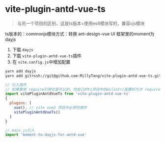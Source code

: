 # vite-plugin-antd-vue-ts

> 与另一个项目的区别，这是ts版本+使用es6模块写的，兼容cjs模块

ts版本的：commonjs模块方式：转换 ant-design-vue UI 框架里的moment为dayjs

1. 下载 `dayjs`
2. 下载 `vite-plugin-antd-vue-ts`插件
3. 在 `vite.config.js`中增加配置

```bash
yarn add dayjs
yarn add git+ssh://git@github.com:MillyTang/vite-plugin-antd-vue-ts.git --dev
```

```js
// 引入插件
// 如果要用 require引用也是可以的，你自己的ts项目中的eslintrc配置好允许 require 即可
import vitePluginAntdVueTs from 'vite-plugin-antd-vue-ts'
{
  plugins: [
    vue(), // vite vue3 项目中必带的插件
    vitePluginAntdVueTs()
  ]
}
```

```js
// main.js引入
import 'moment-to-dayjs-for-antd-vue'
```
